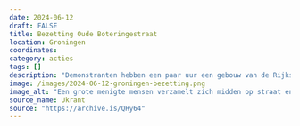 ```yaml
---
date: 2024-06-12
draft: FALSE
title: Bezetting Oude Boteringestraat
location: Groningen
coordinates: 
category: acties
tags: []
description: "Demonstranten hebben een paar uur een gebouw van de Rijksuniversiteit Groningen aan de Boteringestraat bezet. Ze roepen een nieuwe universiteit uit, de al-Tamimi Universiteit. "
image: /images/2024-06-12-groningen-bezetting.png
image_alt: "Een grote menigte mensen verzamelt zich midden op straat en langs de trottoirs van een stadsstraat. De straat is geplaveid met lichtbruin-oranje stoeptegels, met aan beide kanten van de straat ​​grote bakstenen gebouwen met meerdere verdiepingen. Eén gebouw aan de rechterkant van de straat is deels bedekt met steigers en een blauwgroen vangnet. Een aantal mensen draagt borden en spandoeken. Vanaf een bovenverdieping van een gebouw aan de rechterzijde van de straat hangt een lang, gedrapeerd spandoek aan de gevel. Er is heel veel politie aanwezig, die zich verzamelt rond de ingang van het gebouw met het spandoek."
source_name: Ukrant
source: "https://archive.is/QHy64"
---
```

